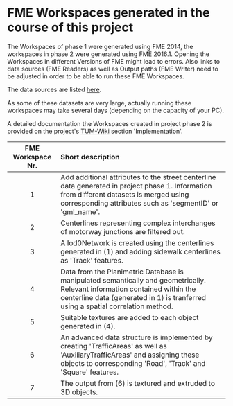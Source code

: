 # FME Workspaces generated in the course of this project

The Workspaces of phase 1 were generated using FME 2014, the workspaces in phase 2 were generated using FME 2016.1. Opening the Workspaces in different Versions of FME might lead to errors. Also links to data sources (FME Readers) as well as Output paths (FME Writer) need to be adjusted in order to be able to run these FME Workspaces. 

The data sources are listed [here](https://wiki.tum.de/display/gisproject/Implementation). 

As some of these datasets are very large, actually running these workspaces may take several days (depending on the capacity of your PC).  

A detailed documentation the Workspaces created in project phase 2 is provided on the project's [TUM-Wiki](https://wiki.tum.de/display/gisproject/Implementation) section 'Implementation'.
 
| FME Workspace Nr.   |Short description|
| :-----------: | :----------------------------------|
| 1 |Add additional attributes to the street centerline data generated in project phase 1. Information from different datasets is merged using corresponding attributes such as 'segmentID' or 'gml_name'.|
| 2 |Centerlines representing complex interchanges of motorway junctions are filtered out.|
| 3 |A lod0Network is created using the centerlines generated in (1) and adding sidewalk centerlines as 'Track' features.|
| 4 |Data from the Planimetric Database is manipulated semantically and geometrically. Relevant information contained within the centerline data (generated in 1) is tranferred using a spatial correlation method.|
| 5 |Suitable textures are added to each object generated in (4).|
| 6 |An advanced data structure is implemented by creating 'TrafficAreas' as well as 'AuxiliaryTrafficAreas' and assigning these objects to corresponding 'Road', 'Track' and 'Square' features.| 
| 7 |The output from (6) is textured and extruded to 3D objects.| 
 

